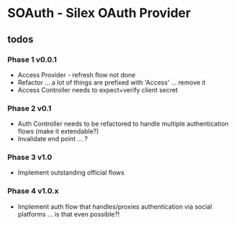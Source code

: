 # SOAuth - Silex OAuth Provider

## todos

### Phase 1 v0.0.1
* Access Provider - refresh flow not done
* Refactor ... a lot of things are prefixed with 'Access' ... remove it
* Access Controller needs to expect+verify client secret

### Phase 2 v0.1
* Auth Controller needs to be refactored to handle multiple authentication flows (make it extendable?)
* Invalidate end point ... ?

### Phase 3 v1.0
* Implement outstanding official flows

### Phase 4 v1.0.x
* Implement auth flow that handles/proxies authentication via social platforms ... is that even possible?!
